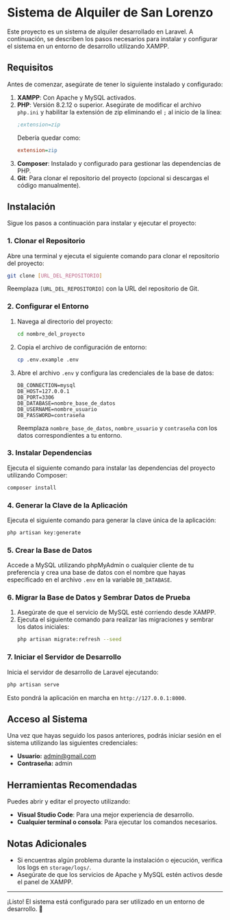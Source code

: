 # Sistema de Alquiler de San Lorenzo

Este proyecto es un sistema de alquiler desarrollado en Laravel. A continuación, se describen los pasos necesarios para instalar y configurar el sistema en un entorno de desarrollo utilizando XAMPP.

## Requisitos

Antes de comenzar, asegúrate de tener lo siguiente instalado y configurado:

1. **XAMPP**: Con Apache y MySQL activados.
2. **PHP**: Versión 8.2.12 o superior. Asegúrate de modificar el archivo `php.ini` y habilitar la extensión de zip eliminando el `;` al inicio de la línea:
   ```ini
   ;extension=zip
   ```
   Debería quedar como:
   ```ini
   extension=zip
   ```
3. **Composer**: Instalado y configurado para gestionar las dependencias de PHP.
4. **Git**: Para clonar el repositorio del proyecto (opcional si descargas el código manualmente).

## Instalación

Sigue los pasos a continuación para instalar y ejecutar el proyecto:

### 1. Clonar el Repositorio

Abre una terminal y ejecuta el siguiente comando para clonar el repositorio del proyecto:

```bash
git clone [URL_DEL_REPOSITORIO]
```

Reemplaza `[URL_DEL_REPOSITORIO]` con la URL del repositorio de Git.

### 2. Configurar el Entorno

1. Navega al directorio del proyecto:

   ```bash
   cd nombre_del_proyecto
   ```

2. Copia el archivo de configuración de entorno:

   ```bash
   cp .env.example .env
   ```

3. Abre el archivo `.env` y configura las credenciales de la base de datos:

   ```env
   DB_CONNECTION=mysql
   DB_HOST=127.0.0.1
   DB_PORT=3306
   DB_DATABASE=nombre_base_de_datos
   DB_USERNAME=nombre_usuario
   DB_PASSWORD=contraseña
   ```

   Reemplaza `nombre_base_de_datos`, `nombre_usuario` y `contraseña` con los datos correspondientes a tu entorno.

### 3. Instalar Dependencias

Ejecuta el siguiente comando para instalar las dependencias del proyecto utilizando Composer:

```bash
composer install
```

### 4. Generar la Clave de la Aplicación

Ejecuta el siguiente comando para generar la clave única de la aplicación:

```bash
php artisan key:generate
```

### 5. Crear la Base de Datos

Accede a MySQL utilizando phpMyAdmin o cualquier cliente de tu preferencia y crea una base de datos con el nombre que hayas especificado en el archivo `.env` en la variable `DB_DATABASE`.

### 6. Migrar la Base de Datos y Sembrar Datos de Prueba

1. Asegúrate de que el servicio de MySQL esté corriendo desde XAMPP.
2. Ejecuta el siguiente comando para realizar las migraciones y sembrar los datos iniciales:
   ```bash
   php artisan migrate:refresh --seed
   ```

### 7. Iniciar el Servidor de Desarrollo

Inicia el servidor de desarrollo de Laravel ejecutando:

```bash
php artisan serve
```

Esto pondrá la aplicación en marcha en `http://127.0.0.1:8000`.

## Acceso al Sistema

Una vez que hayas seguido los pasos anteriores, podrás iniciar sesión en el sistema utilizando las siguientes credenciales:

- **Usuario:** admin@gmail.com
- **Contraseña:** admin

## Herramientas Recomendadas

Puedes abrir y editar el proyecto utilizando:
- **Visual Studio Code**: Para una mejor experiencia de desarrollo.
- **Cualquier terminal o consola**: Para ejecutar los comandos necesarios.

## Notas Adicionales

- Si encuentras algún problema durante la instalación o ejecución, verifica los logs en `storage/logs/`.
- Asegúrate de que los servicios de Apache y MySQL estén activos desde el panel de XAMPP.

---

¡Listo! El sistema está configurado para ser utilizado en un entorno de desarrollo. 🚀


